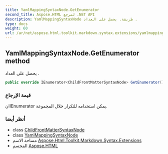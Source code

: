 ```yaml
---
title: YamlMappingSyntaxNode.GetEnumerator
second_title: Aspose.HTML لمرجع .NET API
description: YamlMappingSyntaxNode طريقة. يحصل على العداد .
type: docs
weight: 60
url: /ar/net/aspose.html.toolkit.markdown.syntax.extensions/yamlmappingsyntaxnode/getenumerator/
---
```

## YamlMappingSyntaxNode.GetEnumerator method

يحصل على العداد .

```csharp
public override IEnumerator<ChildFrontMatterSyntaxNode> GetEnumerator()
```

### قيمة الإرجاع

انIEnumerator يمكن استخدامه للتكرار خلال المجموعة.

### أنظر أيضا

* class [ChildFrontMatterSyntaxNode](../../childfrontmattersyntaxnode/)
* class [YamlMappingSyntaxNode](../)
* مساحة الاسم [Aspose.Html.Toolkit.Markdown.Syntax.Extensions](../../yamlmappingsyntaxnode/)
* المجسم [Aspose.HTML](../../../)



